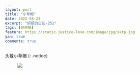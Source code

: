 ```yaml
---
layout: post
title: "小草帽"
date: 2022-08-23
excerpt: "妍妍的日记-252"
tags: [徐晓妍]
feature: https://static.justice-love.com/image/jpg/xktp.jpg
yan: true
comments: true
---
```

头戴小草帽
{: .notice}
<figure>
    <img src="{{ site.staticUrl }}/yanyan/image/xiaocaomao.jpeg" />
</figure>